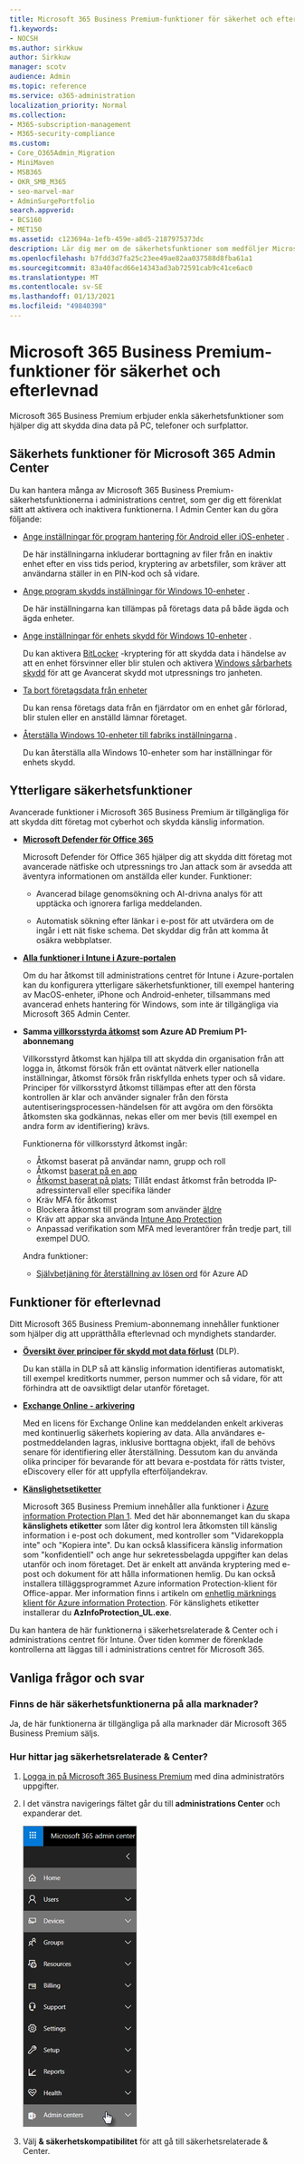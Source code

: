 ```yaml
---
title: Microsoft 365 Business Premium-funktioner för säkerhet och efterlevnad
f1.keywords:
- NOCSH
ms.author: sirkkuw
author: Sirkkuw
manager: scotv
audience: Admin
ms.topic: reference
ms.service: o365-administration
localization_priority: Normal
ms.collection:
- M365-subscription-management
- M365-security-compliance
ms.custom:
- Core_O365Admin_Migration
- MiniMaven
- MSB365
- OKR_SMB_M365
- seo-marvel-mar
- AdminSurgePortfolio
search.appverid:
- BCS160
- MET150
ms.assetid: c123694a-1efb-459e-a8d5-2187975373dc
description: Lär dig mer om de säkerhetsfunktioner som medföljer Microsoft 365 Business Premium för att skydda dina data på datorer, telefoner och surfplattor.
ms.openlocfilehash: b7fdd3d7fa25c23ee49ae82aa037588d8fba61a1
ms.sourcegitcommit: 83a40facd66e14343ad3ab72591cab9c41ce6ac0
ms.translationtype: MT
ms.contentlocale: sv-SE
ms.lasthandoff: 01/13/2021
ms.locfileid: "49840398"
---
```

# <a name="microsoft-365-business-premium-security-and-compliance-features"></a>Microsoft 365 Business Premium-funktioner för säkerhet och efterlevnad

Microsoft 365 Business Premium erbjuder enkla säkerhetsfunktioner som hjälper dig att skydda dina data på PC, telefoner och surfplattor.
    
## <a name="microsoft-365-admin-center-security-features"></a>Säkerhets funktioner för Microsoft 365 Admin Center

Du kan hantera många av Microsoft 365 Business Premium-säkerhetsfunktionerna i administrations centret, som ger dig ett förenklat sätt att aktivera och inaktivera funktionerna. I Admin Center kan du göra följande:
  
- [Ange inställningar för program hantering för Android eller iOS-enheter](app-protection-settings-for-android-and-ios.md) . 
    
    De här inställningarna inkluderar borttagning av filer från en inaktiv enhet efter en viss tids period, kryptering av arbetsfiler, som kräver att användarna ställer in en PIN-kod och så vidare.
    
- [Ange program skydds inställningar för Windows 10-enheter](protection-settings-for-windows-10-devices.md) . 
    
    De här inställningarna kan tillämpas på företags data på både ägda och ägda enheter.
    
- [Ange inställningar för enhets skydd för Windows 10-enheter](protection-settings-for-windows-10-pcs.md) . 
    
    Du kan aktivera [BitLocker](https://go.microsoft.com/fwlink/p/?linkid=871405) -kryptering för att skydda data i händelse av att en enhet försvinner eller blir stulen och aktivera [Windows sårbarhets skydd](https://docs.microsoft.com/windows/security/threat-protection/microsoft-defender-atp/enable-exploit-protection) för att ge Avancerat skydd mot utpressnings tro janheten. 
    
- [Ta bort företagsdata från enheter](remove-company-data.md)
    
    Du kan rensa företags data från en fjärrdator om en enhet går förlorad, blir stulen eller en anställd lämnar företaget.
    
- [Återställa Windows 10-enheter till fabriks inställningarna](reset-devices-to-factory-settings.md) . 
    
    Du kan återställa alla Windows 10-enheter som har inställningar för enhets skydd.
    
## <a name="additional-security-features"></a>Ytterligare säkerhetsfunktioner 

Avancerade funktioner i Microsoft 365 Business Premium är tillgängliga för att skydda ditt företag mot cyberhot och skydda känslig information.
  
- **[Microsoft Defender för Office 365](https://docs.microsoft.com/microsoft-365/security/office-365-security/office-365-atp)**
    
    Microsoft Defender för Office 365 hjälper dig att skydda ditt företag mot avancerade nätfiske och utpressnings tro Jan attack som är avsedda att äventyra informationen om anställda eller kunder. Funktioner:
    
  - Avancerad bilage genomsökning och AI-drivna analys för att upptäcka och ignorera farliga meddelanden.
    
  - Automatisk sökning efter länkar i e-post för att utvärdera om de ingår i ett nät fiske schema. Det skyddar dig från att komma åt osäkra webbplatser.

- **[Alla funktioner i Intune i Azure-portalen](https://go.microsoft.com/fwlink/p/?linkid=871403)**
    
    Om du har åtkomst till administrations centret för Intune i Azure-portalen kan du konfigurera ytterligare säkerhetsfunktioner, till exempel hantering av MacOS-enheter, iPhone och Android-enheter, tillsammans med avancerad enhets hantering för Windows, som inte är tillgängliga via Microsoft 365 Admin Center.
- **Samma [villkorsstyrda åtkomst](https://docs.microsoft.com/azure/active-directory/conditional-access/overview) som Azure AD Premium P1-abonnemang**


    Villkorsstyrd åtkomst kan hjälpa till att skydda din organisation från att logga in, åtkomst försök från ett oväntat nätverk eller nationella inställningar, åtkomst försök från riskfyllda enhets typer och så vidare. Principer för villkorsstyrd åtkomst tillämpas efter att den första kontrollen är klar och använder signaler från den första autentiseringsprocessen-händelsen för att avgöra om den försökta åtkomsten ska godkännas, nekas eller om mer bevis (till exempel en andra form av identifiering) krävs.

    Funktionerna för villkorsstyrd åtkomst ingår:

    - Åtkomst baserat på användar namn, grupp och roll
    - Åtkomst [baserat på en app](https://docs.microsoft.com/azure/active-directory/conditional-access/app-based-conditional-access) 
    - [Åtkomst baserat på plats](https://docs.microsoft.com/azure/active-directory/authentication/howto-registration-mfa-sspr-combined#conditional-access-policies-for-combined-registration);  Tillåt endast åtkomst från betrodda IP-adressintervall eller specifika länder 
    - Kräv MFA för åtkomst
    - Blockera åtkomst till program som använder [äldre](https://docs.microsoft.com/azure/active-directory/conditional-access/block-legacy-authentication)
    - Kräv att appar ska använda [Intune App Protection](https://docs.microsoft.com/azure/active-directory/conditional-access/app-protection-based-conditional-access)
    - Anpassad verifikation som MFA med leverantörer från tredje part, till exempel DUO.
   
    Andra funktioner:
    - [Självbetjäning för återställning av lösen ord](https://docs.microsoft.com/azure/active-directory/authentication/concept-sspr-customization) för Azure AD
    
## <a name="compliance-features"></a>Funktioner för efterlevnad

Ditt Microsoft 365 Business Premium-abonnemang innehåller funktioner som hjälper dig att upprätthålla efterlevnad och myndighets standarder.

- **[Översikt över principer för skydd mot data förlust](https://docs.microsoft.com/microsoft-365/compliance/data-loss-prevention-policies)** (DLP). 
    
    Du kan ställa in DLP så att känslig information identifieras automatiskt, till exempel kreditkorts nummer, person nummer och så vidare, för att förhindra att de oavsiktligt delar utanför företaget.
    
- **[Exchange Online - arkivering](https://products.office.com/exchange/microsoft-exchange-online-archiving-email)**
    
    Med en licens för Exchange Online kan meddelanden enkelt arkiveras med kontinuerlig säkerhets kopiering av data. Alla användares e-postmeddelanden lagras, inklusive borttagna objekt, ifall de behövs senare för identifiering eller återställning. Dessutom kan du använda olika principer för bevarande för att bevara e-postdata för rätts tvister, eDiscovery eller för att uppfylla efterföljandekrav.
    
- **[Känslighetsetiketter](https://docs.microsoft.com/microsoft-365/compliance/sensitivity-labels)**

   Microsoft 365 Business Premium innehåller alla funktioner i [Azure information Protection Plan 1](https://go.microsoft.com/fwlink/p/?linkid=871407). Med det här abonnemanget kan du skapa **känslighets etiketter** som låter dig kontrol lera åtkomsten till känslig information i e-post och dokument, med kontroller som "Vidarekoppla inte" och "Kopiera inte". Du kan också klassificera känslig information som "konfidentiell" och ange hur sekretessbelagda uppgifter kan delas utanför och inom företaget. Det är enkelt att använda kryptering med e-post och dokument för att hålla informationen hemlig. Du kan också installera tilläggsprogrammet Azure information Protection-klient för Office-appar. Mer information finns i artikeln om [enhetlig märknings klient för Azure information Protection](https://docs.microsoft.com/azure/information-protection/rms-client/unifiedlabelingclient-version-release-history). För känslighets etiketter installerar du **AzInfoProtection_UL.exe**.

Du kan hantera de här funktionerna i säkerhetsrelaterade &amp; Center och i administrations centret för Intune. Över tiden kommer de förenklade kontrollerna att läggas till i administrations centret för Microsoft 365.
  
    
## <a name="faq"></a>Vanliga frågor och svar

 ### <a name="are-these-security-features-available-in-all-markets"></a>Finns de här säkerhetsfunktionerna på alla marknader?
  
Ja, de här funktionerna är tillgängliga på alla marknader där Microsoft 365 Business Premium säljs.
  
### <a name="how-do-i-find-the-security-amp-compliance-center"></a>Hur hittar jag säkerhetsrelaterade &amp; Center?
  
1. [Logga in på Microsoft 365 Business Premium](https://portal.microsoft.com/) med dina administratörs uppgifter. 
    
2. I det vänstra navigerings fältet går du till **administrations Center** och expanderar det. 
    
    ![I det vänstra navigerings fältet i administrations centret för Microsoft 365 väljer du administrations Center.](../media/fa4484f8-c637-45fd-a7bd-bdb3abfd6c03.png)
  
3. Välj **&amp; säkerhetskompatibilitet** för att gå till säkerhetsrelaterade &amp; Center.
